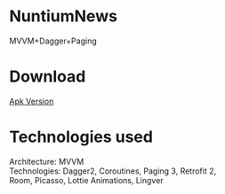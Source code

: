 # NuntiumNews
MVVM+Dagger+Paging
# Download
[Apk Version](https://github.com/mukhtorov712/NuntiumNews/raw/master/Nuntuim%20News.apk)
# Technologies used
Architecture: MVVM </br>
Technologies: Dagger2, Coroutines, Paging 3, Retrofit 2, </br>
Room, Picasso, Lottie Animations, Lingver
